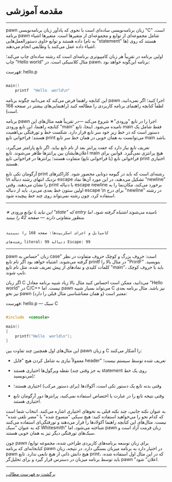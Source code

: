 # مقدمه آموزشی

---

pawn زبان برنامه‌نویسی ساده‌ای است با نحوی که یادآور زبان برنامه‌نویسی "C"
است. برنامه pawn شامل مجموعه‌ای از توابع و
مجموعه‌ای از متغیرها است. متغیرها اشیاء داده هستند و توابع حاوی
دستورالعمل‌هایی (به نام "statement" ها) هستند که روی اشیاء داده عمل می‌کنند یا وظایفی انجام می‌دهند.

اولین برنامه در تقریباً هر زبان کامپیوتری برنامه‌ای است که رشته ساده‌ای چاپ می‌کند؛
چاپ "Hello world" مثال کلاسیکی است. در pawn، برنامه این‌گونه خواهد بود:

فهرست: hello.p

```c

main()
    printf  "Hello  world\n"

```

این کتابچه راهنما فرض می‌کند که می‌دانید چگونه برنامه pawn اجرا کنید؛ اگر نمی‌دانید، لطفاً
کتابچه راهنمای برنامه کاربردی را مطالعه کنید (راهنمایی‌های بیشتر در صفحه 168 است).

برنامه pawn اجرا را در تابع "ورودی"∗ شروع می‌کند —در تقریباً همه مثال‌های
این کتابچه راهنما، این تابع ورودی "main" نامیده می‌شود. اینجا، تابع
main فقط شامل یک دستور است که در خط زیر خود
سر تابع قرار دارد. شکست خط و تورفتگی بی‌اهمیت هستند؛ فراخوانی
تابع print می‌توانست به همان خوبی در همان خط سر تابع main باشد.

تعریف تابع نیاز دارد که جفت پرانتز بعد از نام
تابع بیاید. اگر تابع پارامتر می‌گیرد، اعلان‌هایشان بین
پرانتزها ظاهر می‌شوند. تابع main هیچ پرانتزی نمی‌گیرد. قوانین
برای فراخوانی تابع (یا فراخوانی تابع) متفاوت هستند؛ پرانتزها در
فراخوانی تابع print اختیاری هستند.

آرگومان تکی تابع print رشته‌ای است که باید در
گیومه دوتایی محصور شود. کاراکترهای \n نزدیک انتهای رشته دنباله
escape تشکیل می‌دهند، در این مورد آن‌ها نماد "newline" را نشان می‌دهند. وقتی print با
دنباله escape newline برخورد می‌کند، مکان‌نما را به اولین ستون
خط بعدی می‌برد. باید از دنباله escape \n برای درج "newline" در
رشته استفاده کرد، چون رشته نمی‌تواند روی چند خط پیچیده شود.

---

###### ∗ این نباید با توابع ورودی "state" که entry نامیده می‌شوند اشتباه گرفته شود، اما منظور متفاوتی دارند — صفحه 42 را ببینید.

`کامپایل و اجرای اسکریپت‌ها: صفحه 168 را ببینید`

`رشته‌های literal: 99 دنباله Escape: 99`

---

pawn زبان "حساس به case" است: حروف بزرگ و کوچک حروف متفاوت
در نظر گرفته می‌شوند. اشتباه خواهد بود اگر نام تابع printf در
مثال بالا را "PrintF" بنویسید. کلمات کلیدی و نمادهای از پیش تعریف شده، مثل نام
تابع "main"، باید با حروف کوچک تایپ شوند.

اگر زبان C می‌دانید، ممکن است احساس کنید مثال بالا زیاد شبیه
برنامه معادل "Hello world" در C/C++ نیست. اما pawn می‌تواند
بسیار شبیه C نیز باشد. مثال برنامه بعدی نیز نحو
pawn معتبر است (و همان معناشناسی مثال قبلی را دارد):

فهرست: hello.p — سبک C

```c

#include  <console>

main()
{
    printf("Hello  world\n");
}

```

این مثال‌های اول همچنین چند تفاوت بین pawn و زبان C را آشکار می‌کنند:

- معمولاً نیازی به شامل کردن هیچ "فایل header" تعریف شده توسط سیستم نیست؛

- نقطه ویرگول‌ها اختیاری هستند (به جز وقتی چند statement روی یک خط می‌نویسید)؛

- وقتی بدنه تابع یک دستور تکی است، آکولادها (برای دستور مرکب) اختیاری هستند؛

- وقتی نتیجه تابع را در عبارت یا اختصاص استفاده نمی‌کنید، پرانتزها دور آرگومان تابع اختیاری هستند.

به عنوان نکته جانبی، چند نکته قبلی به نحوهای اختیاری اشاره می‌کنند. انتخاب شما است
که کدام نحو را می‌خواهید استفاده کنید: هیچ سبکی "منسوخ شده" یا
"مضر تلقی شده" نیست. مثال‌های این کتابچه راهنما آکولادها را قرار می‌دهند و
تورفتگی‌ای استفاده می‌کنند که به عنوان "سبک Whitesmith" شناخته می‌شود، اما pawn زبان
فرمت آزاد است و سبک‌های تورفتگی دیگر نیز به همان خوبی هستند.

چون pawn برای زبان توسعه برنامه‌های کاربردی طراحی شده،
مجموعه توابع/کتابخانه‌ای که برنامه pawn در اختیار دارد به
برنامه میزبان بستگی دارد. در نتیجه، زبان pawn هیچ دانش ذاتی
از هیچ تابعی ندارد. تابع print، که در این مثال اول استفاده شده، باید توسط
برنامه میزبان در دسترس قرار گیرد و برای تحلیل‌گر pawn "اعلان" شود.

---

[برگشت به فهرست مطالب](00-Contents)
